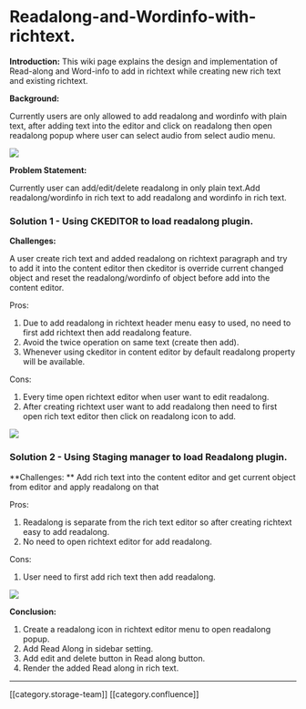 # Readalong-and-Wordinfo-with-richtext.

**Introduction:** This wiki page explains the design and implementation of Read-along and Word-info to add in richtext while creating new rich text and existing richtext.

**Background:**

Currently users are only allowed to add readalong and wordinfo with plain text, after adding text into the editor and click on readalong then open readalong popup where user can select audio from select audio menu.

![](<../../../../.gitbook/assets/image2018-10-30\_14-47-28 (1).png>)

**Problem Statement:**

Currently user can add/edit/delete readalong in only plain text.Add readalong/wordinfo in rich text to add readalong and wordinfo in rich text.

### Solution 1 - Using CKEDITOR to load readalong plugin.

**Challenges:**

A user create rich text and added readalong on richtext paragraph and try to add it into the content editor then ckeditor  is override current changed object and reset the readalong/wordinfo of object before add into the content editor.

Pros:

1. Due to add readalong in richtext header menu easy to used, no need to first add richtext then add readalong feature.
2. Avoid the twice operation on same text (create then add).
3. Whenever using ckeditor in content editor by default readalong property will be available.

Cons:

1. Every time open richtext editor when user want to edit readalong.
2. After creating richtext user want to add readalong then need to first open rich text editor then click on readalong icon to add.

![](<../../../../.gitbook/assets/image2018-10-30\_15-53-53 (1).png>)

### Solution 2 - Using Staging manager to load Readalong plugin.

\*\*Challenges: \*\* Add rich text into the content editor and get current object from editor and apply readalong on that

Pros:

1. Readalong is separate from the rich text editor so after creating richtext easy to add readalong.
2. No need to open richtext editor for add readalong.

Cons:

1. User need to first add rich text then add readalong.

![](<../../../../.gitbook/assets/image2018-10-30\_17-55-2 (1).png>)

**Conclusion:**

1. Create a readalong icon in richtext editor menu to open readalong popup.
2. Add Read Along  in sidebar setting.
3. Add edit and delete button in Read along button.
4. Render the added Read along in rich text.

***

\[\[category.storage-team]] \[\[category.confluence]]
